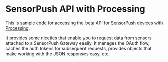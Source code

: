 # SensorPush API with Processing

This is sample code for accessing the beta API for [SensorPush](http://www.sensorpush.com/) devices
with [Processing](https://processing.org).

It provides some niceties that enable you to request data from sensors attached to a SensorPush
Gateway easily. It manages the OAuth flow, caches the auth tokens for subsequent requests, provides
objects that make working with the JSON responses easy, etc.


